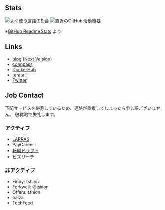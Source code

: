 ## Stats
<span>
  <img align="center" alt="よく使う言語の割合" src="https://github-readme-stats.vercel.app/api/top-langs/?hide=shell&langs_count=5&username=tshion" />
</span>
<span>
  <img align="center" alt="直近のGitHub 活動概要" src="https://github-readme-stats.vercel.app/api?count_private=true&show_icons=true&username=tshion" />
</span>

※[GitHub Readme Stats](https://github.com/anuraghazra/github-readme-stats) より



## Links
* [blog](https://mokumokulog.netlify.app/) ([Next Version](https://mklog.netlify.app/))
* [connpass](https://connpass.com/user/Shion74431841/)
* [DockerHub](https://hub.docker.com/u/tshion)
* [teratail](https://teratail.com/users/tshion)
* [Twitter](https://twitter.com/shion_engineer)



## Job Contact
下記サービスを併用しているため、連絡が重複してしまったら申し訳ございません。
敬称略で失礼します。

### アクティブ
* [LAPRAS](https://lapras.com/public/tshion)
* PayCareer
* [転職ドラフト](https://job-draft.jp/users/60683)
* ビズリーチ

### 非アクティブ
* Findy: tshion
* Forkwell: @tshion
* Offers: tshion
* paiza
* [TechFeed](https://techfeed.io/people/@shion_engineer)

